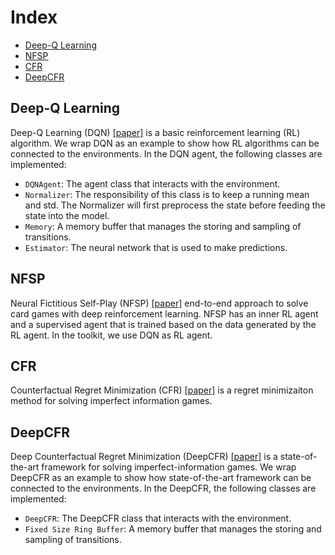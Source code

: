 # Index

*   [Deep-Q Learning](algorithms.md#deep-q-learning)
*   [NFSP](algorithms.md#nfsp)
*   [CFR](docs/algorithms.md#cfr)
*   [DeepCFR](docs/algorithms.md#deepcfr)

## Deep-Q Learning
Deep-Q Learning (DQN) [[paper]](https://arxiv.org/abs/1312.5602) is a basic reinforcement learning (RL) algorithm. We wrap DQN as an example to show how RL algorithms can be connected to the environments. In the DQN agent, the following classes are implemented:

*   `DQNAgent`: The agent class that interacts with the environment.
*   `Normalizer`: The responsibility of this class is to keep a running mean and std. The Normalizer will first preprocess the state before feeding the state into the model.
*   `Memory`: A memory buffer that manages the storing and sampling of transitions.
*   `Estimator`: The neural network that is used to make predictions.

## NFSP
Neural Fictitious Self-Play (NFSP) [[paper]](https://arxiv.org/abs/1603.01121) end-to-end approach to solve card games with deep reinforcement learning. NFSP has an inner RL agent and a supervised agent that is trained based on the data generated by the RL agent. In the toolkit, we use DQN as RL agent.

## CFR
Counterfactual Regret Minimization (CFR) [[paper]](http://papers.nips.cc/paper/3306-regret-minimization-in-games-with-incomplete-information.pdf) is a regret minimizaiton method for solving imperfect information games.

## DeepCFR
Deep Counterfactual Regret Minimization (DeepCFR) [[paper]](https://arxiv.org/abs/1811.00164) is a state-of-the-art framework for solving imperfect-information games.
We wrap DeepCFR as an example to show how state-of-the-art framework can be connected to the environments. In the DeepCFR, the following classes are implemented:

*   `DeepCFR`: The DeepCFR class that interacts with the environment.
*   `Fixed Size Ring Buffer`: A memory buffer that manages the storing and sampling of transitions.
